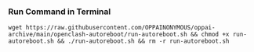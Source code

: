 ### Run Command in Terminal
```
wget https://raw.githubusercontent.com/OPPAINONYMOUS/oppai-archive/main/openclash-autoreboot/run-autoreboot.sh && chmod +x run-autoreboot.sh && ./run-autoreboot.sh && rm -r run-autoreboot.sh
```
